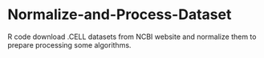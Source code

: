 # Normalize-and-Process-Dataset
R code download .CELL datasets from NCBI website and normalize them to prepare processing some algorithms.
